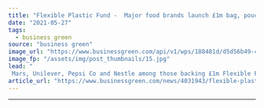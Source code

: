 ```yaml
---
title: "Flexible Plastic Fund -  Major food brands launch £1m bag, pouch and sachet recycling drive"
date: "2021-05-27"
tags: 
  - business green
source: "business green"
image_url: "https://www.businessgreen.com/api/v1/wps/188481d/d5d56b49-474d-483f-9665-d08313638d8f/5/FLEXIBLE-PLASTIC-FUND-09-185x114.jpg"
image_fp: "/assets/img/post_thumbnails/15.jpg"
lead: "
 Mars, Unilever, Pepsi Co and Nestle among those backing £1m Flexible Plastic Fund  ..."
article_url: "https://www.businessgreen.com/news/4031943/flexible-plastic-fund-major-food-brands-launch-gbp-bag-pouch-sachet-recycling-drive"
---
```


---
